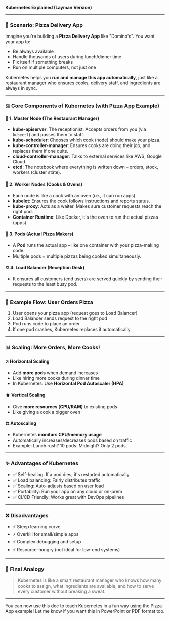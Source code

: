 **Kubernetes Explained (Layman Version)**

---

### 📍 Scenario: Pizza Delivery App

Imagine you're building a **Pizza Delivery App** like "Domino's". You want your app to:
- Be always available
- Handle thousands of users during lunch/dinner time
- Fix itself if something breaks
- Run on multiple computers, not just one

Kubernetes helps you **run and manage this app automatically**, just like a restaurant manager who ensures cooks, delivery staff, and ingredients are always in sync.

---

### ⚖️ Core Components of Kubernetes (with Pizza App Example)

#### 🥏 1. **Master Node (The Restaurant Manager)**
- **kube-apiserver**: The receptionist. Accepts orders from you (via `kubectl`) and passes them to staff.
- **kube-scheduler**: Chooses which cook (node) should make your pizza.
- **kube-controller-manager**: Ensures cooks are doing their job, and replaces them if one quits.
- **cloud-controller-manager**: Talks to external services like AWS, Google Cloud.
- **etcd**: The notebook where everything is written down – orders, stock, workers (cluster state).

#### 🥗 2. **Worker Nodes (Cooks & Ovens)**
- Each node is like a cook with an oven (i.e., it can run apps).
- **kubelet**: Ensures the cook follows instructions and reports status.
- **kube-proxy**: Acts as a waiter. Makes sure customer requests reach the right pod.
- **Container Runtime**: Like Docker, it's the oven to run the actual pizzas (apps).

#### 🏢 3. **Pods (Actual Pizza Makers)**
- A **Pod** runs the actual app – like one container with your pizza-making code.
- Multiple pods = multiple pizzas being cooked simultaneously.

#### ⚖️ 4. **Load Balancer (Reception Desk)**
- It ensures all customers (end users) are served quickly by sending their requests to the least busy pod.

---

### 🚀 Example Flow: User Orders Pizza

1. User opens your pizza app (request goes to Load Balancer)
2. Load Balancer sends request to the right pod
3. Pod runs code to place an order
4. If one pod crashes, Kubernetes replaces it automatically

---

### 📊 Scaling: More Orders, More Cooks!

#### ↗️ Horizontal Scaling
- Add **more pods** when demand increases
- Like hiring more cooks during dinner time
- In Kubernetes: Use **Horizontal Pod Autoscaler (HPA)**

#### ⬆️ Vertical Scaling
- Give **more resources (CPU/RAM)** to existing pods
- Like giving a cook a bigger oven

#### ⚖️ Autoscaling
- Kubernetes **monitors CPU/memory usage**
- Automatically increases/decreases pods based on traffic
- Example: Lunch rush? 10 pods. Midnight? Only 2 pods.

---

### ✨ Advantages of Kubernetes
- ✅ Self-healing: If a pod dies, it's restarted automatically
- ✅ Load balancing: Fairly distributes traffic
- ✅ Scaling: Auto-adjusts based on user load
- ✅ Portability: Run your app on any cloud or on-prem
- ✅ CI/CD Friendly: Works great with DevOps pipelines

---

### ❌ Disadvantages
- ⚡ Steep learning curve
- ⚡ Overkill for small/simple apps
- ⚡ Complex debugging and setup
- ⚡ Resource-hungry (not ideal for low-end systems)

---

### 📄 Final Analogy
> Kubernetes is like a smart restaurant manager who knows how many cooks to assign, what ingredients are available, and how to serve every customer without breaking a sweat.

---

You can now use this doc to teach Kubernetes in a fun way using the Pizza App example!
Let me know if you want this in PowerPoint or PDF format too.

